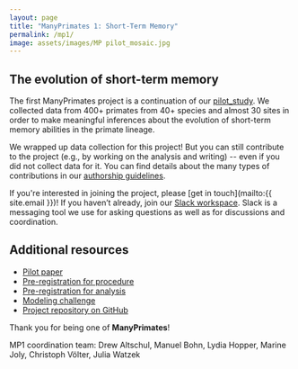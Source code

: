 ```yaml
---
layout: page
title: "ManyPrimates 1: Short-Term Memory"
permalink: /mp1/
image: assets/images/MP pilot_mosaic.jpg
---
```


## The evolution of short-term memory

The first ManyPrimates project is a continuation of our [pilot_study](/pilot). We collected data from 400+ primates from 40+ species and almost 30 sites in order to make meaningful inferences about the evolution of short-term memory abilities in the primate lineage.

We wrapped up data collection for this project! But you can still contribute to the project (e.g., by working on the analysis and writing) -- even if you did not collect data for it. You can find details about the many types of contributions in our [authorship guidelines](/authorship). 

If you're interested in joining the project, please [get in touch](mailto:{{ site.email }})! If you haven’t already, join our [Slack workspace](https://join.slack.com/t/manyprimates/shared_invite/enQtNDM1MzE3MjM1OTExLTI1NjFmNWFkNThmOTdhZjFhZWQ2ZGY3ZmQ4ODE3OWYyZmZlMzIyNjliNDg2OWI4NzQwYzM3NDEwNzkyNTk1Yzg). Slack is a messaging tool we use for asking questions as well as for discussions and coordination. 

## Additional resources

- [Pilot paper](https://psyarxiv.com/3xu7q/)
- [Pre-registration for procedure](http://osf.io/x4fkn)
- [Pre-registration for analysis](https://docs.google.com/document/d/1qdweg04ntYshGZtyfs7Aa9mkgfj1k-Iq0cHsmsLlfz8/edit?usp=sharing)
- [Modeling challenge](/mp1/models)
- [Project repository on GitHub](https://github.com/ManyPrimates/mp1_short_term_memory)

Thank you for being one of **ManyPrimates**! 

MP1 coordination team: Drew Altschul, Manuel Bohn, Lydia Hopper, Marine Joly, Christoph Völter, Julia Watzek  

